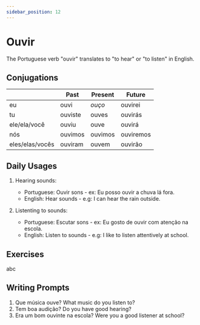 ```yaml
---
sidebar_position: 12
---
```


# Ouvir

The Portuguese verb "ouvir" translates to "to hear" or "to listen" in English.

## Conjugations

|                 | Past    | Present | Future    |
| --------------- | ------- | ------- | --------- |
| eu              | ouvi    | _ouço_  | ouvirei   |
| tu              | ouviste | ouves   | ouvirás   |
| ele/ela/você    | ouviu   | ouve    | ouvirá    |
| nós             | ouvimos | ouvimos | ouviremos |
| eles/elas/vocês | ouviram | ouvem   | ouvirão   |

## Daily Usages

1. Hearing sounds:

   - Portuguese: Ouvir sons - ex: Eu posso ouvir a chuva lá fora.
   - English: Hear sounds - e.g: I can hear the rain outside.

2. Listenting to sounds:

   - Portuguese: Escutar sons - ex: Eu gosto de ouvir com atenção na escola.
   - English: Listen to sounds - e.g: I like to listen attentively at school.

## Exercises

abc

## Writing Prompts

1. Que música ouve? What music do you listen to?
2. Tem boa audição? Do you have good hearing?
3. Era um bom ouvinte na escola? Were you a good listener at school?

